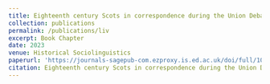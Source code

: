 ```yaml
---
title: Eighteenth century Scots in correspondence during the Union Debates: An intra-writer perspective.
collection: publications
permalink: /publications/liv
excerpt: Book Chapter
date: 2023
venue: Historical Sociolinguistics
paperurl: 'https://journals-sagepub-com.ezproxy.is.ed.ac.uk/doi/full/10.1177/0075424219849093'
citation: Eighteenth century Scots in correspondence during the Union Debates: An intra-writer perspective. In M. Schiegg & J. Huber (Eds.), Intra-writer Variation in Historical Sociolinguistics. Peter Lang: Oxford, 271-294.
---
```

